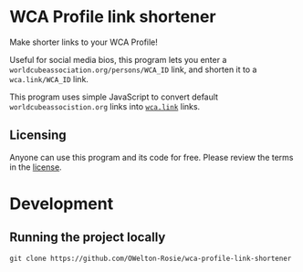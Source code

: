 # WCA Profile link shortener
Make shorter links to your WCA Profile!

Useful for social media bios, this program lets you enter a `worldcubeassociation.org/persons/WCA_ID` link, and shorten it to a `wca.link/WCA_ID` link.

This program uses simple JavaScript to convert default `worldcubeassocistion.org` links into <a href="https://github.com/thewca/wca.link">`wca.link`</a> links. 

## Licensing
Anyone can use this program and its code for free. Please review the terms in the <a href="https://github.com/OWelton-Rosie/wca-profile-link-shortener/blob/main/LICENSE">license</a>.

# Development
## Running the project locally
```git clone https://github.com/OWelton-Rosie/wca-profile-link-shortener```
